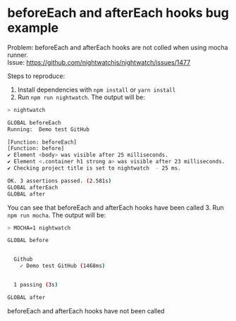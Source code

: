# beforeEach and afterEach hooks bug example

Problem: beforeEach and afterEach hooks are not colled when using mocha runner.  
Issue: https://github.com/nightwatchjs/nightwatch/issues/1477

Steps to reproduce:
1. Install dependencies with `npm install` or `yarn install`
2. Run `npm run nightwatch`. The output will be:
```bash
> nightwatch

GLOBAL beforeEach
Running:  Demo test GitHub

[Function: beforeEach]
[Function: before]
✔ Element <body> was visible after 25 milliseconds.
✔ Element <.container h1 strong a> was visible after 23 milliseconds.
✔ Checking project title is set to nightwatch  - 25 ms.

OK. 3 assertions passed. (2.581s)
GLOBAL afterEach
GLOBAL after
```
You can see that beforeEach and afterEach hooks have been called
3. Run `npm run mocha`. The output will be:

```bash
> MOCHA=1 nightwatch

GLOBAL before


  Github
    ✓ Demo test GitHub (1468ms)


  1 passing (3s)

GLOBAL after
```
beforeEach and afterEach hooks have not been called
